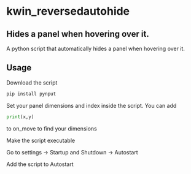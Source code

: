 # kwin_reversedautohide
## Hides a panel when hovering over it.

A python script that automatically hides a panel when hovering over it.

## Usage

Download the script

```bash
pip install pynput
```

Set your panel dimensions and index inside the script.
You can add
```python
print(x,y)
```
to on_move to find your dimensions

Make the script executable

Go to settings -> Startup and Shutdown -> Autostart

  Add the script to Autostart
